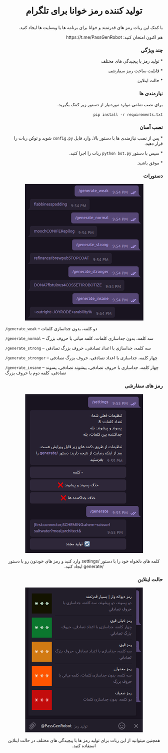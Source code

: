 # <p align="center">  تولید کننده رمز خوانا برای تلگرام #
<p align="right" dir="rtl"> با کمک این ربات رمز های قدرتمند و خوانا برای برنامه ها یا وبسایت ها ایجاد کنید.
<p align="right" dir="rtl"> هم اکنون امتحان کنید: https://t.me/PassGenRobot

### <p align="right">  چند ویژگی ###

<p align="right" dir="rtl"> * تولید رمز با پیچیدگی های مختلف
<p align="right" dir="rtl"> * قابلیت ساخت رمز سفارشی
<p align="right" dir="rtl"> * حالت اینلاین 

### <p align="right"> نیازمندی ها ###
<p align="right" dir="rtl"> برای نصب تمامی موارد موردنیاز از دستور زیر کمک بگیرید.
<p align="right" dir="rtl"> <code>pip install -r requirements.txt</code>


### <p align="right">  نصب آسان ###

<p align="right" dir="rtl"> * پس از نصب نیازمندی ها با دستور بالا، وارد فایل <code>config.py</code> شوید و توکن ربات را قرار دهید.
<p align="right" dir="rtl"> * سپس با دستور <code>python bot.py</code> ربات را اجرا کنید.
<p align="right" dir="rtl"> * موفق باشید. 


### <p align="right" dir="rtl"> دستورات ###

<p align="center"> <img src="https://github.com/MSXtm/ScreenShots/blob/master/PassGenRobot_presets.png" alt="دستورات درون ربات">

`/generate_weak` – دو کلمه، بدون جداسازی کلمات

`/generate_normal` – سه کلمه، بدون جداسازی کلمات، کلمه میانی با حروف بزرگ

`/generate_strong` – سه کلمه، جداسازی با اعداد تصادفی، حروف بزرگ تصادفی 

`/generate_stronger` – چهار کلمه، جداسازی با اعداد تصادفی، حروف بزرگ تصادفی

`/generate_insane` – چهار کلمه، جداسازی با حروف تصادفی، پیشوند تصادفی، پسوند تصادفی، کلمه دوم با حروف بزرگ

### <p align="right"> رمز های سفارشی ###

<p align="center"> <img src="https://github.com/MSXtm/ScreenShots/blob/master/PassGenRobot_settings.png" alt="تنظیمات رمز سفارشی درون ربات">

<p align="center" dir="rtl"> کلمه های دلخواه خود را با دستور /settings وارد کنید و رمز های خودتون رو با دستور /generate ایجاد کنید.

### <p align="right"> حالت اینلاین ###

<p align="center"> <img src="https://github.com/MSXtm/ScreenShots/blob/master/PassGenRobot_inline.png" alt="حالت اینلاین ربات">

<p align="center" dir="rtl"> همچنین میتوانید از این ربات برای تولید رمز ها با پیچیدگی های مختلف در حالت اینلاین استفاده کنید.
